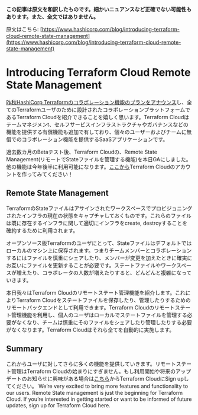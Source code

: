 **この記事は原文を和訳したものです。細かいニュアンスなど正確でない可能性もあります。また、全文ではありません。**

原文はこちら: [https://www.hashicorp.com/blog/introducing-terraform-cloud-remote-state-management](https://www.hashicorp.com/blog/introducing-terraform-cloud-remote-state-management)

# Introducing Terraform Cloud Remote State Management

[昨秋HashiCorp Terraformのコラボレーション機能のプランをアナウンス](https://www.hashicorp.com/blog/terraform-collaboration-for-everyone)し、全てのTerraformユーザのために設計されたコラボレーションプラットフォームであるTerraform Cloudを紹介できることを嬉しく思います。Terraform Cloudはテームマネジメンt、セルフサービスインフラストラクチャやガバナンスなどの機能を提供する有償機能も追加で有しており、個々のユーザーおよびチームに無償でのコラボレーション機能を提供するSaaSアプリケーションです。

過去数カ月のBetaテスト後、Terraform Cloudの、Remote State Management(リモートでStateファイルを管理する機能)を本日GAにしました。他の機能は今年後半に利用可能になります。[ここから](https://app.terraform.io/signup?utm_source=blog&utm_campaign=intro_tf_cloud_remote)Terraform Cloudのアカウントを作ってみてください！

## Remote State Management

TerraformのStateファイルはアサインされたワークスペースでプロビジョニングされたインフラの現在の状態をキャプチャしておくものです。これらのファイルは既に存在するインフラに関して適切にインフラをcreate, destroyすることを確約するために利用されます。

オープンソース版Terraformのユーザにとって、Stateファイルはデフォルトではローカルのマシン上に保存されます。つまりチームメンバーとコラボレーションするにはファイルを慎重にシェアしたり、メンバーが変更を加えたときに確実にお互いにファイルを更新することが必要です。ステートファイルやワークスペースが増えたり、コラボレータの人数が増えたりすると、どんどんと複雑になっていきます。

本日我々はTerraform Cloudのリモートステート管理機能を紹介します。これによりTerraform Cloudをステートファイルを保存したり、管理したりするためのリモートバックエンドとして利用できます。Terraform Cloudのリモートステート管理機能を利用し、個人のユーザはローカルでステートファイルを管理する必要がなくなり、チームは慎重にそのファイルをシェアしたり管理したりする必要がなくなります。Terraform Cloudはそれら全てを自動的に実施します。

## Summary

これからユーザに対してさらに多くの機能を提供していきます。リモートステート管理はTerraform Cloudの始まりにすぎません。もし利用開始や将来のアップデートのお知らせに興味がある場合は[こちら](https://app.terraform.io/signup?utm_source=blog&utm_campaign=intro_tf_cloud_remote)からTerraform CloudにSign upしてください。
We’re very excited to bring more features and functionality to our users. Remote State management is just the beginning for Terraform Cloud. If you’re interested in getting started or want to be informed of future updates, sign up for Terraform Cloud here.